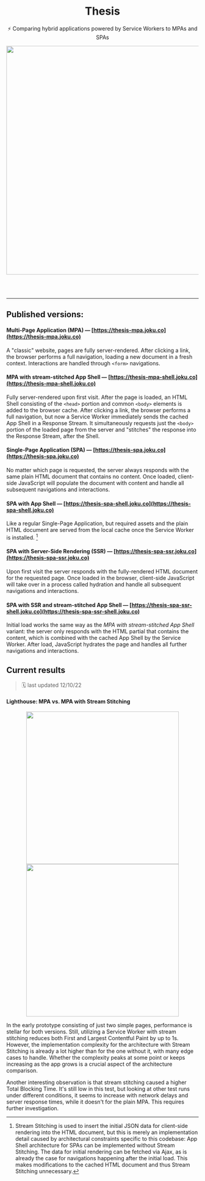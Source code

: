 <div align=center>
<h1 align=center>Thesis</h1>

<p align=center>⚡ Comparing hybrid applications powered by Service Workers to MPAs and SPAs</p>

<p align=center><img width=600 src=https://user-images.githubusercontent.com/30421456/191315428-b6c14329-9528-47c8-a3d4-26e8c468e39d.png></p>
</div>

<br>
<br>

---

## Published versions:

#### Multi-Page Application (MPA) — [https://thesis-mpa.joku.co](https://thesis-mpa.joku.co)

A "classic" website, pages are fully server-rendered. After clicking a link, the browser performs a full navigation, loading a new document in a fresh context. Interactions are handled through `<form>` navigations.

<!--

#### Hydrated MPA — [https://thesis-mpa.joku.co](https://thesis-mpa.joku.co)

Fully server-rendered, clicking a link performs a full navigation. Instead of using `<form>`, pages are made interactive through client-side JavaScript in a process called "hydration" and operations happen through async `fetch` requests.

-->

#### MPA with stream-stitched App Shell — [https://thesis-mpa-shell.joku.co](https://thesis-mpa-shell.joku.co)

Fully server-rendered upon first visit. After the page is loaded, an HTML Shell consisting of the `<head>` portion and common `<body>` elements is added to the browser cache. After clicking a link, the browser performs a full navigation, but now a Service Worker immediately sends the cached App Shell in a Response Stream. It simultaneously requests just the `<body>` portion of the loaded page from the server and "stitches" the response into the Response Stream, after the Shell.

#### Single-Page Application (SPA) — [https://thesis-spa.joku.co](https://thesis-spa.joku.co)

No matter which page is requested, the server always responds with the same plain HTML document that contains no content. Once loaded, client-side JavaScript will populate the document with content and handle all subsequent navigations and interactions.

#### SPA with App Shell — [https://thesis-spa-shell.joku.co](https://thesis-spa-shell.joku.co)

Like a regular Single-Page Application, but required assets and the plain HTML document are served from the local cache once the Service Worker is installed. [^1]

#### SPA with Server-Side Rendering (SSR) — [https://thesis-spa-ssr.joku.co](https://thesis-spa-ssr.joku.co)

Upon first visit the server responds with the fully-rendered HTML document for the requested page. Once loaded in the browser, client-side JavaScript will take over in a process called hydration and handle all subsequent navigations and interactions.

#### SPA with SSR and stream-stitched App Shell — [https://thesis-spa-ssr-shell.joku.co](https://thesis-spa-ssr-shell.joku.co)

Initial load works the same way as the _MPA with stream-stitched App Shell_ variant: the server only responds with the HTML partial that contains the content, which is combined with the cached App Shell by the Service Worker. After load, JavaScript hydrates the page and handles all further navigations and interactions.

## Current results

> 🗓️ last updated 12/10/22

#### Lighthouse: MPA vs. MPA with Stream Stitching

<div align=center>
<p align="center">
<img width="400px" src="https://user-images.githubusercontent.com/30421456/195812208-fe905493-5b09-45f3-a275-6e8a4947a914.png">
<img width="400px" src="https://user-images.githubusercontent.com/30421456/195812231-7406442a-9d12-413f-ba66-7cdc2f2543b3.png">
</p>
</div>

In the early prototype consisting of just two simple pages, performance is stellar for both versions. Still, utilizing a Service Worker with stream stitching reduces both First and Largest Contentful Paint by up to 1s. However, the implementation complexity for the architecture with Stream Stitching is already a lot higher than for the one without it, with many edge cases to handle. Whether the complexity peaks at some point or keeps increasing as the app grows is a crucial aspect of the architecture comparison.

Another interesting observation is that stream stitching caused a higher Total Blocking Time. It's still low in this test, but looking at other test runs under different conditions, it seems to increase with network delays and server response times, while it doesn't for the plain MPA. This requires further investigation.

[^1]: Stream Stitching is used to insert the initial JSON data for client-side rendering into the HTML document, but this is merely an implementation detail caused by architectural constraints specific to this codebase: App Shell architecture for SPAs can be implemented without Stream Stitching. The data for initial rendering can be fetched via Ajax, as is already the case for navigations happening after the initial load. This makes modifications to the cached HTML document and thus Stream Stitching unnecessary.
